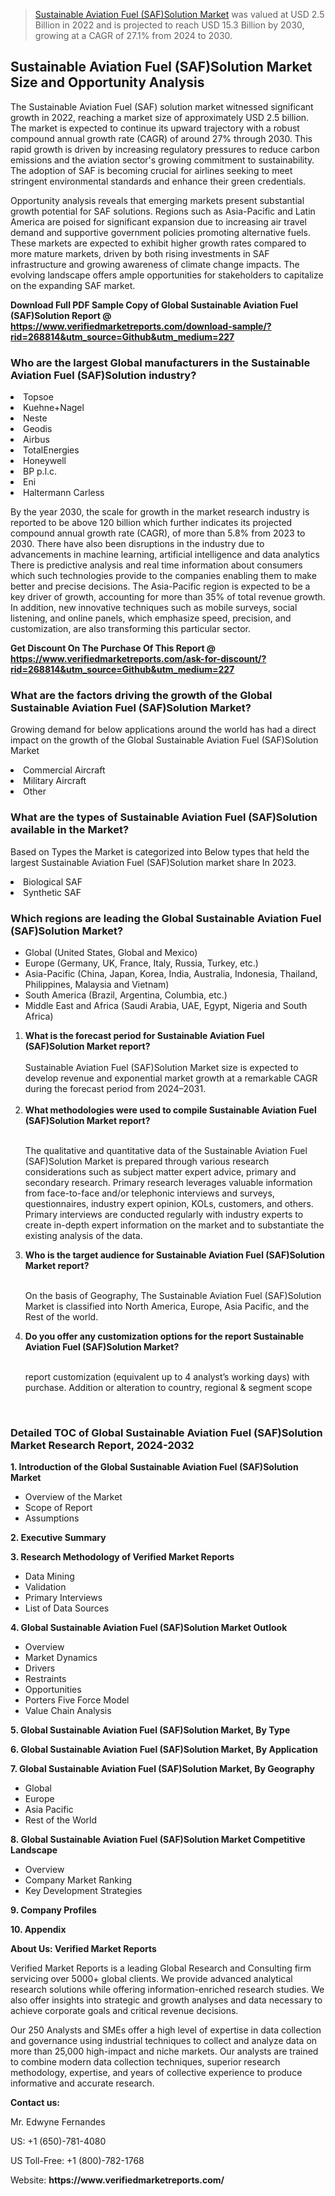 <blockquote><p><p><a href="https://www.verifiedmarketreports.com/download-sample/?rid=268814&utm_source=Github&utm_medium=227" target="_blank">Sustainable Aviation Fuel (SAF)Solution Market</a> was valued at USD 2.5 Billion in 2022 and is projected to reach USD 15.3 Billion by 2030, growing at a CAGR of 27.1% from 2024 to 2030.</p></blockquote><p><h2>Sustainable Aviation Fuel (SAF)Solution Market Size and Opportunity Analysis</h2><p>The Sustainable Aviation Fuel (SAF) solution market witnessed significant growth in 2022, reaching a market size of approximately USD 2.5 billion. The market is expected to continue its upward trajectory with a robust compound annual growth rate (CAGR) of around 27% through 2030. This rapid growth is driven by increasing regulatory pressures to reduce carbon emissions and the aviation sector's growing commitment to sustainability. The adoption of SAF is becoming crucial for airlines seeking to meet stringent environmental standards and enhance their green credentials.</p><p>Opportunity analysis reveals that emerging markets present substantial growth potential for SAF solutions. Regions such as Asia-Pacific and Latin America are poised for significant expansion due to increasing air travel demand and supportive government policies promoting alternative fuels. These markets are expected to exhibit higher growth rates compared to more mature markets, driven by both rising investments in SAF infrastructure and growing awareness of climate change impacts. The evolving landscape offers ample opportunities for stakeholders to capitalize on the expanding SAF market.</p></p><p class=""><strong>Download Full PDF Sample Copy of Global Sustainable Aviation Fuel (SAF)Solution Report @ <a href="https://www.verifiedmarketreports.com/download-sample/?rid=268814&amp;utm_source=Github&amp;utm_medium=227" target="_blank">https://www.verifiedmarketreports.com/download-sample/?rid=268814&amp;utm_source=Github&amp;utm_medium=227</a></strong></p><h3 id="" class="">Who are the largest Global manufacturers in the Sustainable Aviation Fuel (SAF)Solution industry?</h3><p><li>Topsoe</li><li> Kuehne+Nagel</li><li> Neste</li><li> Geodis</li><li> Airbus</li><li> TotalEnergies</li><li> Honeywell</li><li> BP p.l.c.</li><li> Eni</li><li> Haltermann Carless</li></p><div class=""><div class="" dir="" data-message-author-role="" data-message-id="" data-message-model-slug=""><div class=""><div class=""><div class=""><div class="" dir="" data-message-author-role="" data-message-id="" data-message-model-slug=""><div class=""><div class=""><p>By the year 2030, the scale for growth in the market research industry is reported to be above 120 billion which further indicates its projected compound annual growth rate (CAGR), of more than 5.8% from 2023 to 2030. There have also been disruptions in the industry due to advancements in machine learning, artificial intelligence and data analytics There is predictive analysis and real time information about consumers which such technologies provide to the companies enabling them to make better and precise decisions. The Asia-Pacific region is expected to be a key driver of growth, accounting for more than 35% of total revenue growth. In addition, new innovative techniques such as mobile surveys, social listening, and online panels, which emphasize speed, precision, and customization, are also transforming this particular sector.</p><p><strong>Get Discount On The Purchase Of This Report @&nbsp; <a href="https://www.verifiedmarketreports.com/ask-for-discount/?rid=268814&amp;utm_source=Github&amp;utm_medium=227" target="_blank">https://www.verifiedmarketreports.com/ask-for-discount/?rid=268814&amp;utm_source=Github&amp;utm_medium=227</a></strong></p></div></div></div></div></div></div></div></div><h3 id="" class="">What are the factors driving the growth of the Global Sustainable Aviation Fuel (SAF)Solution Market?</h3><p id="" class="">Growing demand for below applications around the world has had a direct impact on the growth of the Global Sustainable Aviation Fuel (SAF)Solution Market</p><p id="" class=""><li>Commercial Aircraft</li><li> Military Aircraft</li><li> Other</li></p><h3 id="" class="">What are the types of Sustainable Aviation Fuel (SAF)Solution available in the Market?</h3><p id="" class="">Based on Types the Market is categorized into Below types that held the largest Sustainable Aviation Fuel (SAF)Solution market share In 2023.</p><p id="" class=""><li>Biological SAF</li><li> Synthetic SAF</li></p><h3 id="" class="">Which regions are leading the Global Sustainable Aviation Fuel (SAF)Solution Market?</h3><ul><li>Global (United States, Global and Mexico)</li><li>Europe (Germany, UK, France, Italy, Russia, Turkey, etc.)</li><li>Asia-Pacific (China, Japan, Korea, India, Australia, Indonesia, Thailand, Philippines, Malaysia and Vietnam)</li><li>South America (Brazil, Argentina, Columbia, etc.)</li><li>Middle East and Africa (Saudi Arabia, UAE, Egypt, Nigeria and South Africa)</li></ul><p><ol><li><strong>What is the forecast period for Sustainable Aviation Fuel (SAF)Solution Market report?<br /></strong><br /><span data-sheets-root="1" data-sheets-value="{&quot;1&quot;:2,&quot;2&quot;:&quot;XXXX size is expected to develop revenue and exponential market growth at a remarkable CAGR during the forecast period from 2024&ndash;2030.&quot;}" data-sheets-userformat="{&quot;2&quot;:12674,&quot;4&quot;:{&quot;1&quot;:2,&quot;2&quot;:16776960},&quot;10&quot;:2,&quot;11&quot;:0,&quot;15&quot;:&quot;Arial&quot;,&quot;16&quot;:12}">Sustainable Aviation Fuel (SAF)Solution Market size is expected to develop revenue and exponential market growth at a remarkable CAGR during the forecast period from 2024&ndash;2031.</span><br /><br /></li><li><strong>What methodologies were used to compile Sustainable Aviation Fuel (SAF)Solution Market report?<br /><br /></strong><p>The qualitative and quantitative data of the&nbsp;Sustainable Aviation Fuel (SAF)Solution Market is prepared through various research considerations such as subject matter expert advice, primary and secondary research. Primary research leverages valuable information from face-to-face and/or telephonic interviews and surveys, questionnaires, industry expert opinion, KOLs, customers, and others. Primary interviews are conducted regularly with industry experts to create in-depth expert information on the market and to substantiate the existing analysis of the data.&nbsp;</p></li><li><strong>Who is the target audience for Sustainable Aviation Fuel (SAF)Solution Market report?<br /><br /></strong><p>On the basis of Geography, The&nbsp;Sustainable Aviation Fuel (SAF)Solution Market is classified into North America, Europe, Asia Pacific, and the Rest of the world.</p></li><li><strong>Do you offer any customization options for the report Sustainable Aviation Fuel (SAF)Solution Market?<br /><br /></strong><p>report customization (equivalent up to 4 analyst&rsquo;s working days) with purchase. Addition or alteration to country, regional &amp; segment scope</p><p>&nbsp;</p></li></ol></p><h3 id="" class="">Detailed TOC of Global Sustainable Aviation Fuel (SAF)Solution Market Research Report, 2024-2032</h3><p id="" class=""><strong>1. Introduction of the Global Sustainable Aviation Fuel (SAF)Solution Market</strong></p><ul><li>Overview of the Market</li><li>Scope of Report</li><li>Assumptions</li></ul><p id="" class=""><strong>2. Executive Summary</strong></p><p id="" class=""><strong>3. Research Methodology of&nbsp;Verified Market Reports</strong></p><ul><li>Data Mining</li><li>Validation</li><li>Primary Interviews</li><li>List of Data Sources</li></ul><p id="" class=""><strong>4. Global Sustainable Aviation Fuel (SAF)Solution Market Outlook</strong></p><ul><li>Overview</li><li>Market Dynamics</li><li>Drivers</li><li>Restraints</li><li>Opportunities</li><li>Porters Five Force Model</li><li>Value Chain Analysis</li></ul><p id="" class=""><strong>5. Global Sustainable Aviation Fuel (SAF)Solution Market, By&nbsp;Type</strong></p><p id="" class=""><strong>6. Global Sustainable Aviation Fuel (SAF)Solution Market, By Application</strong></p><p id="" class=""><strong>7. Global Sustainable Aviation Fuel (SAF)Solution Market, By Geography</strong></p><ul><li>Global</li><li>Europe</li><li>Asia Pacific</li><li>Rest of the World</li></ul><p id="" class=""><strong>8. Global Sustainable Aviation Fuel (SAF)Solution Market Competitive Landscape</strong></p><ul><li>Overview</li><li>Company Market Ranking</li><li>Key Development Strategies</li></ul><p id="" class=""><strong>9. Company Profiles</strong></p><p id="" class=""><strong>10. Appendix</strong></p><p id="" class=""><strong>About Us: Verified Market Reports</strong></p><p id="" class="">Verified Market Reports is a leading Global Research and Consulting firm servicing over 5000+ global clients. We provide advanced analytical research solutions while offering information-enriched research studies. We also offer insights into strategic and growth analyses and data necessary to achieve corporate goals and critical revenue decisions.</p><p id="" class="">Our 250 Analysts and SMEs offer a high level of expertise in data collection and governance using industrial techniques to collect and analyze data on more than 25,000 high-impact and niche markets. Our analysts are trained to combine modern data collection techniques, superior research methodology, expertise, and years of collective experience to produce informative and accurate research.</p><p id="" class=""><strong>Contact us:</strong></p><p id="" class="">Mr. Edwyne Fernandes</p><p id="" class="">US: +1 (650)-781-4080</p><p id="" class="">US Toll-Free: +1 (800)-782-1768</p><p id="" class="">Website: <a target="" data-test-app-aware-link=""><strong>https://www.verifiedmarketreports.com/</strong></a></p>
